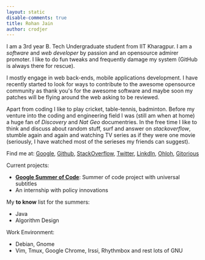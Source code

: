 ```yaml
---
layout: static
disable-comments: true
title: Rohan Jain
author: crodjer
---
```

I am a 3rd year B. Tech Undergraduate student from IIT Kharagpur. I am a
*software* and *web developer* by passion and an opensource admirer
promoter. I like to do fun tweaks and frequently damage my system (GitHub
is always there for rescue).

I mostly engage in web back-ends, mobile applications development. I have
recently started to look for ways to contribute to the awesome opensource
community as thank you's for the awesome software and maybe soon my patches
will be flying around the web asking to be reviewed.

Apart from coding I like to play cricket, table-tennis, badminton. Before
my venture into the coding and engineering field I was (still am when at
home) a huge fan of *Discovery* and *Nat Geo* documentries. In the free
time I like to think and discuss about random stuff, surf and answer on
*stackoverflow*, stumble again and again  and watching TV series as if they
were one movie (seriously, I have watched most of the serieses my friends
can suggest).

Find me at:
[Google](http://www.google.com/profiles/rohanjain.kgp),
[Github](http://github.com/crodjer),
[StackOverflow](http://stackoverflow.com/users/420357/),
[Twitter](http://twitter.com/#!/cr0djer),
[LinkdIn](http://in.linkedin.com/in/crodjer),
[Ohloh](https://www.ohloh.net/accounts/crodjer),
[Gitorious](https://gitorious.org/~crodjer)

Current projects:

 - **[Google Summer of Code](http://www.google-melange.com/gsoc/project/google/gsoc2011/crodjer/10001)**: Summer of code project with universal subtitles
 - An internship with policy innovations

My **to know** list for the summers:

  - Java
  - Algorithm Design

Work Environment:

  - Debian, Gnome
  - Vim, Tmux, Google Chrome, Irssi, Rhythmbox and rest lots of GNU
